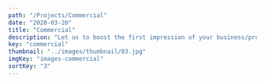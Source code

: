 ```yaml
---
path: "/Projects/Commercial"
date: "2020-03-20"
title: "Commercial"
description: "Let us to boost the first impression of your business/products/property."
key: "commercial"
thumbnail: "../images/thumbnail/03.jpg"
imgKey: "images-commercial"
sortKey: "3"
---
```

